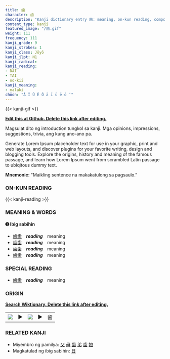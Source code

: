 ```yaml
---
title: 歯
character: 歯
description: "Kanji dictionary entry 歯: meaning, on-kun reading, compounds, origin, related kanji"
content_type: kanji
featured_image: "/歯.gif"
weight: 111
frequency: 111
kanji_grade: 9
kanji_strokes: 1
kanji_class: Jōyō
kanji_jlpt: N1
kanji_radical: 
kanji_reading: 
- DAI
- TAI
- oo-kii
kanji_meaning:
- malaki
chōon: "Ā Ī Ū Ē Ō ā ī ū ē ō ’"
---
```

[//]: # (Don't edit the line below. Kanji animated GIF code is automatically generated.)
{{< kanji-gif >}}

[//]: # (Edit below this line.)

**[Edit this at Github. Delete this link after editing.](https://github.com/tim0g/tim/tree/main/content/kanji/歯/index.md)**

Magsulat dito ng introduction tungkol sa kanji. Mga opinions, impressions, suggestions, trivia, ang kung ano-ano pa.

Generate Lorem Ipsum placeholder text for use in your graphic, print and web layouts, and discover plugins for your favorite writing, design and blogging tools. Explore the origins, history and meaning of the famous passage, and learn how Lorem Ipsum went from scrambled Latin passage to ubiqitous dummy text.
 
**Mnemonic:** "Maikling sentence na makakatulong sa pagsaulo."

### ON-KUN READING

[//]: # (Don't edit the line below. ON-KUN READING code is automatically generated.)
{{< kanji-reading >}}

### MEANING & WORDS

#### ➊ **Ibig sabihin**
  - [歯](../歯)[歯](../歯)　***reading***　meaning
  - [歯](../歯)[歯](../歯)　***reading***　meaning
  - [歯](../歯)[歯](../歯)　***reading***　meaning
  - [歯](../歯)[歯](../歯)　***reading***　meaning

### SPECIAL READING
  - [歯](../歯)[歯](../歯)　***reading***　meaning

### ORIGIN

**[Search Wiktionary. Delete this link after editing.](https://wiktionary.org/wiki/歯)**
<table class="kanji-table"><tr><td>
<img src="60px-歯-bronze.svg.png">
</td><td>▶</td><td>
<img src="60px-歯-oracle.svg.png">
</td><td>▶</td>
<td class="kanji-origin">歯</td>
</tr></table>

### RELATED KANJI
- Miyembro ng pamilya: [父](../父) [母](../母) [歯](../歯) [弟](../弟) [歯](../歯) [娘](../娘)
- Magkatulad ng ibig sabihin: [日](../日)
